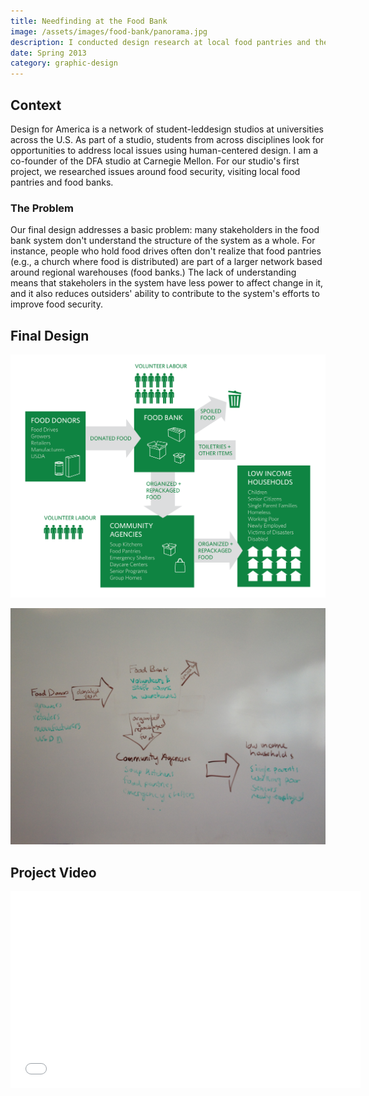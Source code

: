 ```yaml
---
title: Needfinding at the Food Bank
image: /assets/images/food-bank/panorama.jpg
description: I conducted design research at local food pantries and the Greater Pittsburgh Food Bank with other members of the Design for America Studio at Carnegie Mellon. Based on that research, we designed a sticker/stamp explaining how the food bank system works.
date: Spring 2013
category: graphic-design
---
```


## Context

Design for America is a network of student-leddesign studios at universities across the U.S. As part of a studio, students from across disciplines look for opportunities to address local issues using human-centered design. I am a co-founder of the DFA studio at Carnegie Mellon. For our studio's first project, we researched issues around food security, visiting local food pantries and food banks. 

### The Problem

Our final design addresses a basic problem: many stakeholders in the food bank system don't understand the structure of the system as a whole. For instance, people who hold food drives often don't realize that food pantries (e.g., a church where food is distributed) are part of a larger network based around regional warehouses (food banks.) The lack of understanding means that stakeholers in the system have less power to affect change in it, and it also reduces outsiders' ability to contribute to the system's efforts to improve food security. 

## Final Design

![The final diagram explaining how the food bank system works.](/assets/images/food-bank/food-bank-diagram.png)

![An earlier sketch of that diagram.](/assets/images/food-bank/diagram-sketch.jpg)

## Project Video

<object width="560" height="325"><param name="movie" value="//www.youtube.com/v/vG04-CELBGU?version=3&amp;hl=en_US"></param><param name="allowFullScreen" value="true"></param><param name="allowscriptaccess" value="always"></param><embed src="//www.youtube.com/v/vG04-CELBGU?version=3&amp;hl=en_US" type="application/x-shockwave-flash" width="560" height="315" allowscriptaccess="always" allowfullscreen="true"></embed></object>